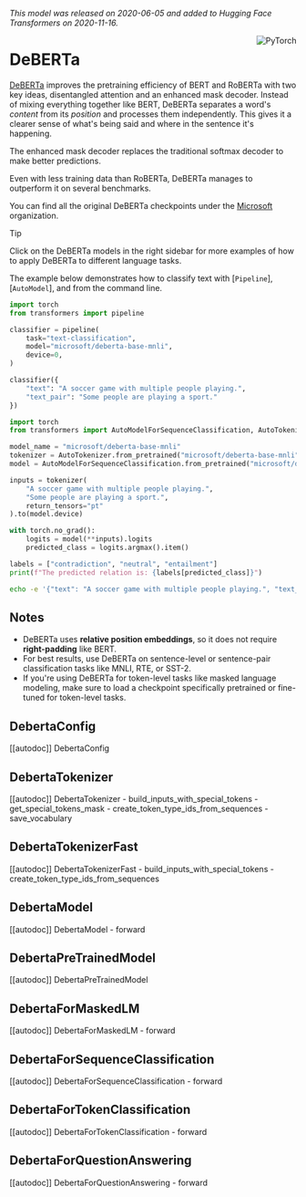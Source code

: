 <!--Copyright 2020 The HuggingFace Team. All rights reserved.

Licensed under the Apache License, Version 2.0 (the "License"); you may not use this file except in compliance with
the License. You may obtain a copy of the License at

http://www.apache.org/licenses/LICENSE-2.0

Unless required by applicable law or agreed to in writing, software distributed under the License is distributed on
an "AS IS" BASIS, WITHOUT WARRANTIES OR CONDITIONS OF ANY KIND, either express or implied. See the License for the
specific language governing permissions and limitations under the License.

⚠️ Note that this file is in Markdown but contain specific syntax for our doc-builder (similar to MDX) that may not be
rendered properly in your Markdown viewer.

-->
*This model was released on 2020-06-05 and added to Hugging Face Transformers on 2020-11-16.*

<div style="float: right;">
    <div class="flex flex-wrap space-x-1">
        <img alt="PyTorch" src="https://img.shields.io/badge/PyTorch-DE3412?style=flat&logo=pytorch&logoColor=white">
    </div>
</div>

# DeBERTa

[DeBERTa](https://huggingface.co/papers/2006.03654) improves the pretraining efficiency of BERT and RoBERTa with two key ideas, disentangled attention and an enhanced mask decoder. Instead of mixing everything together like BERT, DeBERTa separates a word's *content* from its *position* and processes them independently. This gives it a clearer sense of what's being said and where in the sentence it's happening.

The enhanced mask decoder replaces the traditional softmax decoder to make better predictions.

Even with less training data than RoBERTa, DeBERTa manages to outperform it on several benchmarks.

You can find all the original DeBERTa checkpoints under the [Microsoft](https://huggingface.co/microsoft?search_models=deberta) organization.


> [!TIP]
> Click on the DeBERTa models in the right sidebar for more examples of how to apply DeBERTa to different language tasks.

The example below demonstrates how to classify text with [`Pipeline`], [`AutoModel`], and from the command line.

<hfoptions id="usage">
<hfoption id="Pipeline">

```py
import torch
from transformers import pipeline

classifier = pipeline(
    task="text-classification",
    model="microsoft/deberta-base-mnli",
    device=0,
)

classifier({
    "text": "A soccer game with multiple people playing.",
    "text_pair": "Some people are playing a sport."
})
```

</hfoption>
<hfoption id="AutoModel">

```py
import torch
from transformers import AutoModelForSequenceClassification, AutoTokenizer

model_name = "microsoft/deberta-base-mnli"
tokenizer = AutoTokenizer.from_pretrained("microsoft/deberta-base-mnli")
model = AutoModelForSequenceClassification.from_pretrained("microsoft/deberta-base-mnli", device_map="auto")

inputs = tokenizer(
    "A soccer game with multiple people playing.",
    "Some people are playing a sport.",
    return_tensors="pt"
).to(model.device)

with torch.no_grad():
    logits = model(**inputs).logits
    predicted_class = logits.argmax().item()

labels = ["contradiction", "neutral", "entailment"]
print(f"The predicted relation is: {labels[predicted_class]}")

```

</hfoption>
<hfoption id="transformers CLI">

```bash
echo -e '{"text": "A soccer game with multiple people playing.", "text_pair": "Some people are playing a sport."}' | transformers run --task text-classification --model microsoft/deberta-base-mnli --device 0
```

</hfoption>
</hfoptions>

## Notes
- DeBERTa uses **relative position embeddings**, so it does not require **right-padding** like BERT.
- For best results, use DeBERTa on sentence-level or sentence-pair classification tasks like MNLI, RTE, or SST-2.
- If you're using DeBERTa for token-level tasks like masked language modeling, make sure to load a checkpoint specifically pretrained or fine-tuned for token-level tasks.

## DebertaConfig

[[autodoc]] DebertaConfig

## DebertaTokenizer

[[autodoc]] DebertaTokenizer
    - build_inputs_with_special_tokens
    - get_special_tokens_mask
    - create_token_type_ids_from_sequences
    - save_vocabulary

## DebertaTokenizerFast

[[autodoc]] DebertaTokenizerFast
    - build_inputs_with_special_tokens
    - create_token_type_ids_from_sequences

## DebertaModel

[[autodoc]] DebertaModel
    - forward

## DebertaPreTrainedModel

[[autodoc]] DebertaPreTrainedModel

## DebertaForMaskedLM

[[autodoc]] DebertaForMaskedLM
    - forward

## DebertaForSequenceClassification

[[autodoc]] DebertaForSequenceClassification
    - forward

## DebertaForTokenClassification

[[autodoc]] DebertaForTokenClassification
    - forward

## DebertaForQuestionAnswering

[[autodoc]] DebertaForQuestionAnswering
    - forward
